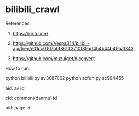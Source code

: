 # bilibili_crawl

References:
1. https://kirito.me/

2. https://github.com/Vespa314/bilibili-api/tree/e01dc0107bbf86133710189ad4b4b44b49aa1343


3. https://github.com/muzuiget/niconvert

How to run:

python bilibili.py av3087062
python acfun.py ac964455

aid: av id

cid: comment(danmu) id 

pid: page id 
